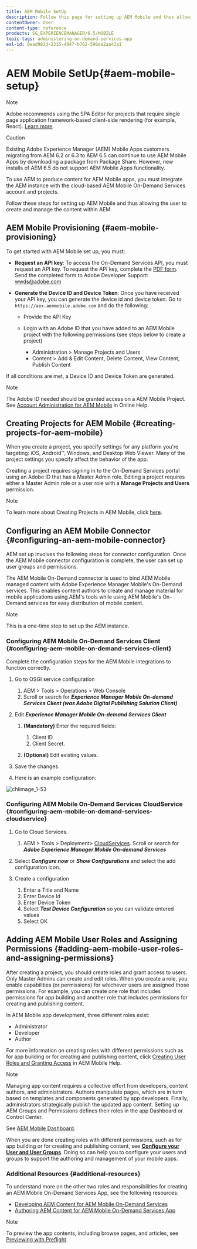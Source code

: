 ```yaml
---
title: AEM Mobile SetUp
description: Follow this page for setting up AEM Mobile and thus allowing the user to create and manage the content within Adobe Experience Manager (AEM). This page provides information on integrating the AEM instance with the cloud-based AEM Mobile On-Demand Services account and projects.
contentOwner: User
content-type: reference
products: SG_EXPERIENCEMANAGER/6.5/MOBILE
topic-tags: administering-on-demand-services-app
exl-id: 0ead982d-2315-4947-b762-596aa2aa42a1
---
```

# AEM Mobile SetUp{#aem-mobile-setup}

>[!NOTE]
>
>Adobe recommends using the SPA Editor for projects that require single page application framework-based client-side rendering (for example, React). [Learn more](/help/sites-developing/spa-overview.md).

>[!CAUTION]
>
>Existing Adobe Experience Manager (AEM) Mobile Apps customers migrating from AEM 6.2 or 6.3 to AEM 6.5 can continue to use AEM Mobile Apps by downloading a package from Package Share. However, new installs of AEM 6.5 do not support AEM Mobile Apps functionality.

To use AEM to produce content for AEM Mobile apps, you must integrate the AEM instance with the cloud-based AEM Mobile On-Demand Services account and projects.

Follow these steps for setting up AEM Mobile and thus allowing the user to create and manage the content within AEM.

## AEM Mobile Provisioning {#aem-mobile-provisioning}

To get started with AEM Mobile set up, you must:

* **Request an API key**: To access the On-Demand Services API, you must request an API key. To request the API key, complete the [PDF form](https://helpx.adobe.com/digital-publishing-solution/help/aem-mobile-end-of-life-faq.html). Send the completed form to Adobe Developer Support: [wwds@adobe.com](mailto:wwds@adobe.com)

* **Generate the Device ID and Device Token**: Once you have received your API key, you can generate the device id and device token. Go to `https://aex.aemmobile.adobe.com` and do the following:

  * Provide the API Key
  * Login with an Adobe ID that you have added to an AEM Mobile project with the following permissions (see steps below to create a project)

    * Administration &gt; Manage Projects and Users
    * Content &gt; Add & Edit Content, Delete Content, View Content, Publish Content

If all conditions are met, a Device ID and Device Token are generated.

>[!NOTE]
>
>The Adobe ID needed should be granted access on a AEM Mobile Project. See [Account Administration for AEM Mobile](https://helpx.adobe.com/digital-publishing-solution/help/aem-mobile-end-of-life-faq.html) in Online Help.

## Creating Projects for AEM Mobile {#creating-projects-for-aem-mobile}

When you create a project, you specify settings for any platform you're targeting: iOS, Android&trade;, Windows, and Desktop Web Viewer. Many of the project settings you specify affect the behavior of the app.

Creating a project requires signing in to the On-Demand Services portal using an Adobe ID that has a Master Admin role. Editing a project requires either a Master Admin role or a user role with a **Manage Projects and Users** permission.

>[!NOTE]
>
>To learn more about Creating Projects in AEM Mobile, click [here](https://helpx.adobe.com/digital-publishing-solution/help/creating-projects.html).

## Configuring an AEM Mobile Connector {#configuring-an-aem-mobile-connector}

AEM set up involves the following steps for connector configuration. Once the AEM Mobile connector configuration is complete, the user can set up user groups and permissions.

The AEM Mobile On-Demand connector is used to bind AEM Mobile managed content with Adobe Experience Manager Mobile's On-Demand services. This enables content authors to create and manage material for mobile applications using AEM's tools while using AEM Mobile's On-Demand services for easy distribution of mobile content.

>[!NOTE]
>
>This is a one-time step to set up the AEM instance.

### Configuring AEM Mobile On-Demand Services Client {#configuring-aem-mobile-on-demand-services-client}

Complete the configuration steps for the AEM Mobile integrations to function correctly.

1. Go to OSGI service configuration

    1. AEM &gt; Tools &gt; Operations &gt; Web Console
    1. Scroll or search for ***Experience Manager Mobile On-demand Services Client (was Adobe Digital Publishing Solution Client)***

1. Edit ***Experience Manager Mobile On-demand Services Client***

    1. **(Mandatory)** Enter the required fields:

        1. Client ID.
        1. Client Secret.

    1. **(Optional)** Edit existing values.

1. Save the changes.
1. Here is an example configuration:

![chlimage_1-53](assets/chlimage_1-53.png)

### Configuring AEM Mobile On-Demand Services CloudService {#configuring-aem-mobile-on-demand-services-cloudservice}

1. Go to Cloud Services.

    1. AEM &gt; Tools &gt; Deployment&gt; [CloudServices](http://localhost:4502/libs/cq/core/content/tools/cloudservices.html). Scroll or search for ***Adobe Experience Manager Mobile On-demand Services***

1. Select ***Configure now*** or ***Show Configurations*** and select the add configuration icon.

1. Create a configuration

    1. Enter a Title and Name
    1. Enter Device Id
    1. Enter Device Token
    1. Select ***Test Device Configuration*** so you can validate entered values
    1. Select OK

## Adding AEM Mobile User Roles and Assigning Permissions {#adding-aem-mobile-user-roles-and-assigning-permissions}

After creating a project, you should create roles and grant access to users. Only Master Admins can create and edit roles. When you create a role, you enable capabilities (or permissions) for whichever users are assigned those permissions. For example, you can create one role that includes permissions for app building and another role that includes permissions for creating and publishing content.

In AEM Mobile app development, three different roles exist:

* Administrator
* Developer
* Author

For more information on creating roles with different permissions such as for app building or for creating and publishing content, click [Creating User Roles and Granting Access](https://helpx.adobe.com/digital-publishing-solution/help/account-admin-dps.html) in AEM Mobile Help.

>[!NOTE]
>
>Managing app content requires a collective effort from developers, content authors, and administrators. Authors manipulate pages, which are in turn based on templates and components generated by app developers. Finally, administrators strategically publish the updated app content. Setting up AEM Groups and Permissions defines their roles in the app Dashboard or Control Center.
>
>See [AEM Mobile Dashboard](/help/mobile/mobile-apps-ondemand-application-dashboard.md).

When you are done creating roles with different permissions, such as for app building or for creating and publishing content, see [**Configure your User and User Groups**](/help/mobile/aem-mobile-configure-users.md). Doing so can help you to configure your users and groups to support the authoring and management of your mobile apps.

### Additional Resources {#additional-resources}

To understand more on the other two roles and responsibilities for creating an AEM Mobile On-Demand Services App, see the following resources:

* [Developing AEM Content for AEM Mobile On-Demand Services](/help/mobile/aem-mobile-on-demand.md)
* [Authoring AEM Content for AEM Mobile On-Demand Services App](/help/mobile/mobile-apps-ondemand.md)

>[!NOTE]
>
>To preview the app contents, including browse pages, and articles, see [Previewing with Preflight](/help/mobile/aem-mobile-manage-ondemand-services.md).
